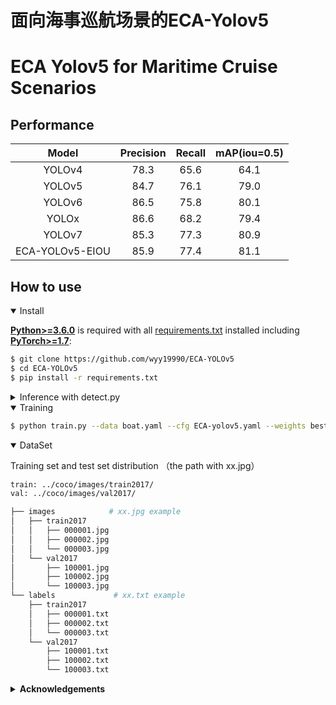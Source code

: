 # 面向海事巡航场景的ECA-Yolov5
# ECA Yolov5 for Maritime Cruise Scenarios



## Performance
|  Model             	|  Precision    	|  Recall     	|   mAP(iou=0.5) 	|
|:--------------------------------------------------------------------------------------------------------------------------:	|:-------------------------------------------:	|:-----------------------------------------------------------------------------------------:	|:--------------------------------------------------------------------------------------------:	|
|   YOLOv4 	|  78.3 	|  65.6 	|  64.1 	|
|   YOLOv5 	|  84.7 	|  76.1 	|  79.0 	|
|   YOLOv6 	|  86.5 	|  75.8 	|  80.1 	|
|   YOLOx 	|  86.6 	|  68.2 	|  79.4 	|
|   YOLOv7  	| 85.3  	|  77.3 	|  80.9 	|
|   ECA-YOLOv5-EIOU 	|  85.9 	|  77.4 	|  81.1 	|





## <div>How to use</div>
<details open>
<summary>Install</summary>

[**Python>=3.6.0**](https://www.python.org/) is required with all
[requirements.txt](https://github.com/ppogg/YOLOv5-Lite/blob/master/requirements.txt) installed including
[**PyTorch>=1.7**](https://pytorch.org/get-started/locally/):
<!-- $ sudo apt update && apt install -y libgl1-mesa-glx libsm6 libxext6 libxrender-dev -->

```bash
$ git clone https://github.com/wyy19990/ECA-YOLOv5
$ cd ECA-YOLOv5
$ pip install -r requirements.txt
```

</details>

<details>
<summary>Inference with detect.py</summary>
  `detect.py` runs inference on a variety of sources, downloading models automatically from
the [latest ECA-YOLOv5 release](https://github.com/wyy19990/ECA-YOLOv5/releases) and saving results to `runs/detect`.

```bash
$ python detect.py --source 0  # webcam
                            file.jpg  # image 
                            file.mp4  # video
                            path/  # directory
                            path/*.jpg  # glob
                            'https://youtu.be/NUsoVlDFqZg'  # YouTube
                            'rtsp://example.com/media.mp4'  # RTSP, RTMP, HTTP stream
```

</details>

<details open>
<summary>Training</summary>

```bash
$ python train.py --data boat.yaml --cfg ECA-yolov5.yaml --weights best.pt --batch-size 64
```
</details>

<details open>
<summary>DataSet</summary>

Training set and test set distribution （the path with xx.jpg）
  
 ```bash
train: ../coco/images/train2017/
val: ../coco/images/val2017/
```
```bash
├── images            # xx.jpg example
│   ├── train2017        
│   │   ├── 000001.jpg
│   │   ├── 000002.jpg
│   │   └── 000003.jpg
│   └── val2017         
│       ├── 100001.jpg
│       ├── 100002.jpg
│       └── 100003.jpg
└── labels             # xx.txt example      
    ├── train2017       
    │   ├── 000001.txt
    │   ├── 000002.txt
    │   └── 000003.txt
    └── val2017         
        ├── 100001.txt
        ├── 100002.txt
        └── 100003.txt
```
  
</details> 

<details><summary> <b>Acknowledgements</b> </summary>
https://github.com/ultralytics/yolov5
</details>


